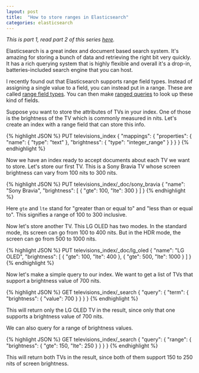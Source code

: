 ```yaml
---
layout: post
title:  "How to store ranges in Elasticsearch"
categories: elasticsearch
---
```

*This is part 1, read part 2 of this series [here](/_posts/2023-05-08-range-fields-elastic-search-2.markdown).*

Elasticsearch is a great index and document based search system. It's amazing for storing a bunch of data and retrieving the right bit very quickly. It has a rich querying system that is highly flexible and overall it's a drop-in, batteries-included search engine that you can host.

I recently found out that Elasticsearch supports range field types. Instead of assigning a single value to a field, you can instead put in a range. These are called [range field types](https://www.elastic.co/guide/en/elasticsearch/reference/current/range.html#range). You can then make [ranged queries](https://www.elastic.co/guide/en/elasticsearch/reference/current/query-dsl-range-query.html) to look up these kind of fields.

Suppose you want to store the attributes of TVs in your index. One of those is the brightness of the TV which is commonly measured in nits. Let's create an index with a range field that can store this info.

{% highlight JSON %}
PUT televisions_index
{
    "mappings": {
        "properties": {
            "name": {
                "type": "text"
            },
            "brightness": {
                "type": "integer_range"
            }
        }
    }
}
{% endhighlight %}

Now we have an index ready to accept documents about each TV we want to store. Let's store our first TV. This is a Sony Bravia TV whose screen brightness can vary from 100 nits to 300 nits.

{% highlight JSON %}
PUT televisions_index/_doc/sony_bravia
{
    "name": "Sony Bravia",
    "brightness": [
        {
            "gte": 100,
            "lte": 300
        }
    ]
}
{% endhighlight %}

Here `gte` and `lte` stand for "greater than or equal to" and "less than or equal to". This signifies a range of 100 to 300 inclusive.

Now let's store another TV. This LG OLED has two modes. In the standard mode, its screen can go from 100 to 400 nits. But in the HDR mode, the screen can go from 500 to 1000 nits.

{% highlight JSON %}
PUT televisions_index/_doc/lg_oled
{
    "name": "LG OLED",
    "brightness": [
        {
            "gte": 100,
            "lte": 400
        },
        {
            "gte": 500,
            "lte": 1000
        }
    ]
}
{% endhighlight %}

Now let's make a simple query to our index. We want to get a list of TVs that support a brightness value of 700 nits.

{% highlight JSON %}
GET televisions_index/_search
{
    "query": {
        "term": {
            "brightness": {
                "value": 700
            }
        }
    }
}
{% endhighlight %}

This will return only the LG OLED TV in the result, since only that one supports a brightness value of 700 nits.

We can also query for a range of brightness values.

{% highlight JSON %}
GET televisions_index/_search
{
    "query": {
        "range": {
            "brightness": {
                "gte": 150,
                "lte": 250
            }
        }
    }
}
{% endhighlight %}

This will return both TVs in the result, since both of them support 150 to 250 nits of screen brightness.